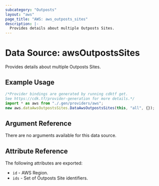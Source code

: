 ```yaml
---
subcategory: "Outposts"
layout: "aws"
page_title: "AWS: aws_outposts_sites"
description: |-
  Provides details about multiple Outposts Sites.
---
```


# Data Source: awsOutpostsSites

Provides details about multiple Outposts Sites.

## Example Usage

```typescript
/*Provider bindings are generated by running cdktf get.
See https://cdk.tf/provider-generation for more details.*/
import * as aws from "./.gen/providers/aws";
new aws.dataAwsOutpostsSites.DataAwsOutpostsSites(this, "all", {});

```

## Argument Reference

There are no arguments available for this data source.

## Attribute Reference

The following attributes are exported:

* `id` - AWS Region.
* `ids` - Set of Outposts Site identifiers.
